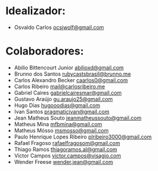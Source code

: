 # Idealizador:

* Osvaldo Carlos <ocsjwolf@gmail.com>

# Colaboradores:

* Abilio Bittencourt Junior <abilioxd@gmail.com>
* Brunno dos Santos <rubycastsbrasil@brunno.me>
* Carlos Alexandro Becker <caarlos0@gmail.com>
* Carlos Ribeiro <mail@carlosribeiro.me>
* Gabriel Caires <gabrielcairesmar@gmail.com>
* Gustavo Araújo <gu.araujo25@gmail.com>
* Hugo Dias <hugooodias@gmail.com>
* Ivan Santos <pragmaticivan@gmail.com>
* Jean Matheus Souto <jeanmatheussouto@gmail.com>
* Matheus Mina <mfbmina@gmail.com>
* Matheus Mósso <msmosso@gmail.com>
* Paulo Henrique Lopes Ribeiro <plribeiro3000@gmail.com>
* Rafael Fragoso <rafaelfragosom@gmail.com>
* Thiago Ramos <thiagoramos.al@gmail.com>
* Victor Campos <victor.campos@visagio.com>
* Wender Freese <wender.jean@gmail.com>
